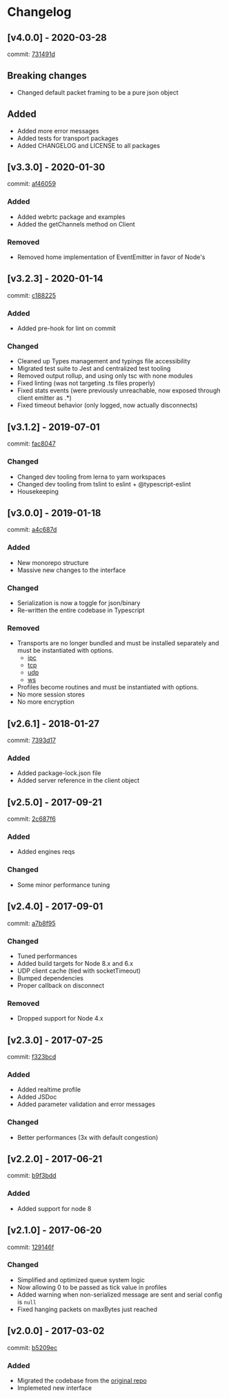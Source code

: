 # Changelog

## [v4.0.0] - 2020-03-28

commit: [731491d](https://github.com/kalm/kalm.js/commit/731491d7b98f3116e0491905c99f9ece29d24d65)

## Breaking changes
- Changed default packet framing to be a pure json object

## Added
- Added more error messages
- Added tests for transport packages
- Added CHANGELOG and LICENSE to all packages

## [v3.3.0] - 2020-01-30

commit: [af46059](https://github.com/kalm/kalm.js/commit/af4605958c567b5243887f911850a3c0eb6c6659)

### Added
- Added webrtc package and examples
- Added the getChannels method on Client

### Removed
- Removed home implementation of EventEmitter in favor of Node's

## [v3.2.3] - 2020-01-14

commit: [c188225](https://github.com/kalm/kalm.js/commit/c18822532a49f2026eddf44cfbe3cfc1521110f8)

### Added
- Added pre-hook for lint on commit

### Changed
- Cleaned up Types management and typings file accessibility
- Migrated test suite to Jest and centralized test tooling
- Removed output rollup, and using only tsc with none modules
- Fixed linting (was not targeting .ts files properly)
- Fixed stats events (were previously unreachable, now exposed through client emitter as .*)
- Fixed timeout behavior (only logged, now actually disconnects)

## [v3.1.2] - 2019-07-01

commit: [fac8047](https://github.com/kalm/kalm.js/commit/fac8047d4b7048d56803505103159e16d8f518a8)

### Changed
- Changed dev tooling from lerna to yarn workspaces
- Changed dev tooling from tslint to eslint + @typescript-eslint
- Housekeeping

## [v3.0.0] - 2019-01-18

commit: [a4c687d](https://github.com/kalm/kalm.js/commit/a4c687dd5786a70723d9d0964a9d189220d58418)

### Added
- New monorepo structure
- Massive new changes to the interface

### Changed
- Serialization is now a toggle for json/binary
- Re-written the entire codebase in Typescript

### Removed
- Transports are no longer bundled and must be installed separately and must be instantiated with options.
  - [ipc](https://www.npmjs.com/package/@kalm/ipc)
  - [tcp](https://www.npmjs.com/package/@kalm/tcp)
  - [udp](https://www.npmjs.com/package/@kalm/udp)
  - [ws](https://www.npmjs.com/package/@kalm/ws)
- Profiles become routines and must be instantiated with options.
- No more session stores
- No more encryption

## [v2.6.1] - 2018-01-27

commit: [7393d17](https://github.com/kalm/kalm.js/commit/7393d17efb02088d7283ba83108fd7ab15e3d39e)

### Added
- Added package-lock.json file
- Added server reference in the client object

## [v2.5.0] - 2017-09-21

commit: [2c687f6](https://github.com/kalm/kalm.js/commit/2c687f6074787af6b39c10abe19669fe20e7b02d)

### Added
- Added engines reqs

### Changed
- Some minor performance tuning

## [v2.4.0] - 2017-09-01

commit: [a7b8f95](https://github.com/kalm/kalm.js/commit/a7b8f950da56cbe35c538dc02e3dcc0e6d3a3db3)

### Changed
- Tuned performances
- Added build targets for Node 8.x and 6.x
- UDP client cache (tied with socketTimeout)
- Bumped dependencies
- Proper callback on disconnect

### Removed
- Dropped support for Node 4.x

## [v2.3.0] - 2017-07-25

commit: [f323bcd](https://github.com/kalm/kalm.js/commit/f323bcdc163faa40b0f8515fd4a8759e5180f516)

### Added
- Added realtime profile
- Added JSDoc
- Added parameter validation and error messages

### Changed
- Better performances (3x with default congestion)

## [v2.2.0] - 2017-06-21

commit: [b9f3bdd](https://github.com/kalm/kalm.js/commit/b9f3bdd50de8dae2b92a0866d234a0cb2e72f22b)

### Added
- Added support for node 8

## [v2.1.0] - 2017-06-20

commit: [129146f](https://github.com/kalm/kalm.js/commit/129146feeab14e94a540a4d9c54e05a4614fdb39)

### Changed
- Simplified and optimized queue system logic
- Now allowing 0 to be passed as tick value in profiles
- Added warning when non-serialized message are sent and serial config is `null`
- Fixed hanging packets on maxBytes just reached

## [v2.0.0] - 2017-03-02

commit: [b5209ec](https://github.com/kalm/kalm.js/commit/b5209ec4d3ab86000b72b502d120f0a5b4da85af)

### Added
- Migrated the codebase from the [original repo](https://github.com/fed135/kalm)
- Implemeted new interface
